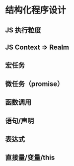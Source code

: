 # 结构化程序设计

## JS 执行粒度
## JS Context => Realm
## 宏任务
## 微任务（promise）
## 函数调用
## 语句/声明
## 表达式
## 直接量/变量/this
